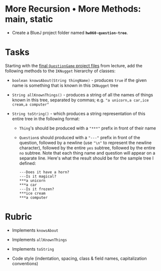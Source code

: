 # More Recursion • More Methods: main, static

- Create a BlueJ project folder named **`hw060-question-tree`**.

# Tasks

Starting with the [final `QuestionGame` project files](../final) from lecture, add the following methods to the `IKNugget` hierarchy of classes:

- `boolean knowsAbout(String thingName)` - produces `true` if the given name is something that is known in this `IKNugget` tree

- `String allKnownThings()` - produces a string of all the names of things known in this tree, separated by commas; e.g.  `"a unicorn,a car,ice cream,a computer"`

- `String toString()` - which produces a string representation of this entire tree in the following format:
  - `Thing`'s should be produced with a `"***"` prefix in front of their name
  - `Question`s should produced with a `"---"` prefix in front of the question, followed by a newline (use `"\n"` to represent the newline character), followed by the entire `yes` subtree, followed by the entire `no` subtree. Note that each thing name and question will appear on a separate line. Here's what the result should be for the sample tree I defined:
  
        ---Does it have a horn?
        ---Is it magical?
        ***a unicorn
        ***a car
        ---Is it frozen?
        ***ice cream
        ***a computer


# Rubric

- Implements `knowsAbout`

- Implements `allKnownThings`

- Implements `toString`

- Code style (indentation, spacing, class & field names, capitalization conventions)
